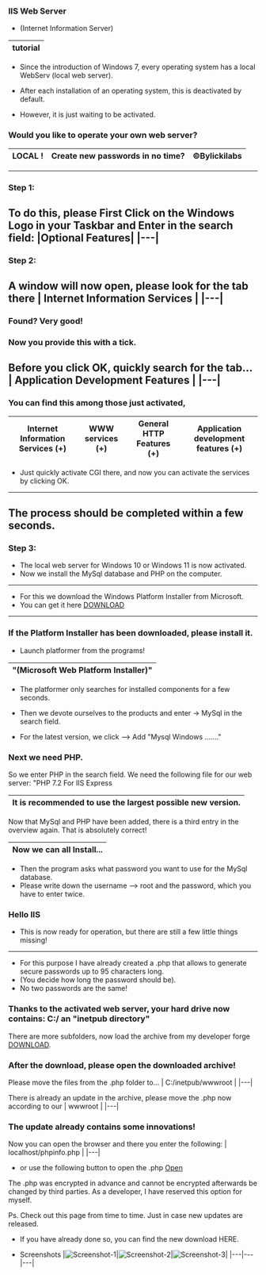 ### IIS Web Server
- (Internet Information Server)

|tutorial|
|---|

- Since the introduction of Windows 7, every operating system has a local WebServ (local web server).

- After each installation of an operating system, this is deactivated by default.
- However, it is just waiting to be activated.
### Would you like to operate your own web server?
| LOCAL !| Create new passwords in no time? | ©Bylickilabs |
|---|---|---|
---

### Step 1:
To do this, please First Click on the Windows Logo in your Taskbar and Enter in the search field:
|Optional Features|
|---|
---

### Step 2:
A window will now open, please look for the tab there
| Internet Information Services |
|---|
---

### Found? Very good!

### Now you provide this with a tick.
Before you click OK, quickly search for the tab...
| Application Development Features |
|---|
---

### You can find this among those just activated,
| Internet Information Services (+) | WWW services (+)| General HTTP Features (+)| Application development features (+)|
|---|---|---|---|
- Just quickly activate CGI there, and now you can activate the services by clicking OK.
---

The process should be completed within a few seconds.
---

### Step 3:
- The local web server for Windows 10 or Windows 11 is now activated.
- Now we install the MySql database and PHP on the computer.
---

- For this we download the Windows Platform Installer from Microsoft.
- You can get it here [DOWNLOAD](https://go.microsoft.com/fwlink/?LinkId=287166)
---

### If the Platform Installer has been downloaded, please install it.

- Launch platformer from the programs!

|"(Microsoft Web Platform Installer)"|
|---|

- The platformer only searches for installed components for a few seconds.

- Then we devote ourselves to the products and enter -> MySql in the search field.
- For the latest version, we click –> Add "Mysql Windows ......."

### Next we need PHP.
So we enter PHP in the search field. We need the following file for our web server: "PHP 7.2 For IIS Express

|It is recommended to use the largest possible new version.|
|---|
Now that MySql and PHP have been added, there is a third entry in the overview again.
That is absolutely correct!

|Now we can all Install...|
|---|

- Then the program asks what password you want to use for the MySql database.
- Please write down the username –> root and the password, which you have to enter twice.

### Hello IIS
- This is now ready for operation, but there are still a few little things missing!
---
- For this purpose I have already created a .php that allows to generate secure passwords up to 95 characters long.
- (You decide how long the password should be).
- No two passwords are the same!

### Thanks to the activated web server, your hard drive now contains: C:/ an "inetpub directory"

There are more subfolders, now load the archive from my developer forge
[DOWNLOAD](https://github.com/bylickilabs/InternetInformationServer/archive/refs/heads/main.zip).

### After the download, please open the downloaded archive!

Please move the files from the .php folder to...
| C:/inetpub/wwwroot |
|---|

There is already an update in the archive, please move the .php now
according to our
| wwwroot |
|---|

### The update already contains some innovations!

Now you can open the browser and there you enter the following:
| localhost/phpinfo.php |
|---|

- or use the following button to open the .php
[Open](http://localhost/phpinfo.php)

The .php was encrypted in advance and cannot be encrypted afterwards
be changed by third parties.
As a developer, I have reserved this option for myself.

Ps. Check out this page from time to time. Just in case new updates are released.
- If you have already done so, you can find the new download HERE.

- Screenshots
|![Screenshot-1](https://user-images.githubusercontent.com/109308073/205845846-fe9525d0-5f75-477b-b551-7366ca063b31.jpg)|![Screenshot-2](https://user-images.githubusercontent.com/109308073/205845875-e96f3057-c02e-4cb6-b48a-a8c4b6388838.jpg)|![Screenshot-3](https://user-images.githubusercontent.com/109308073/205845903-1f2f71d1-da81-47b8-a85d-f225eaa2abc5.jpg)|
|---|---|---|




